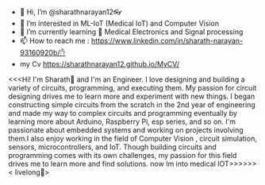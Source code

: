 - 👋 Hi, I’m @sharathnarayan12👓
- 👀 I’m interested in ML-IoT (Medical IoT) and Computer Vision 
- 🌱 I’m currently learning 🤘 Medical Electronics and Signal processing
- 📫 How to reach me : https://www.linkedin.com/in/sharath-narayan-93160920b/✋
- my Cv https://sharathnarayan12.github.io/MyCV/

<<<Hi! I'm Sharath🖖 and I'm an Engineer.
I love designing and building a variety of circuits, programming, and executing them. My passion for circuit designing drives me to learn more and experiment with new things. 
I began constructing simple circuits from the scratch in the 2nd year of engineering and made my way to complex circuits and programming eventually by learning more about Arduino, Raspberry Pi, esp series, and so on. 
I'm passionate about embedded systems and working on projects involving them.I also enjoy working in the field of Computer Vision , circuit simulation, sensors, microcontrollers, and IoT.
Though building circuits and programming comes with its own challenges, my passion for this field drives me to learn more and find solutions. now Im into medical IOT>>>>>>
                                                                                    < livelong🖖>
